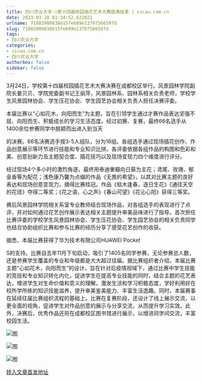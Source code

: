 ```yaml
---
title: 四川农业大学->第十四届校园插花艺术大赛圆满结束 | sicau.com.cn
date: 2023-03-28 01:34:52.622021
urlname: 71883909838b15feb89e13797566597d
slug: 71883909838b15feb89e13797566597d
tags: 
- 四川农业大学
categories:
- sicau.com.cn
- 四川农业大学
authorbox: false
sidebar: false
---
```

3月24日，学校第十四届校园插花艺术大赛决赛在成都校区举行。风景园林学院副院长姜贝贝、学院党委副书记王丽萍，风景园林系、园林系相关负责老师，学校学生风景园林协会、学生压花协会、学生园艺协会相关负责人担任决赛评委。

本届比赛以“心如花木，向阳而生”为主题，旨在引领学生通过才赛作品表达坚强不屈、向阳而生、积极成长的学习生活态度。经过初赛、复赛，最终66名选手从1400余位参赛同学中脱颖而出进入到当天
<!--more-->
的决赛。66名决赛选手按3-5人组队，分为16组。各组选手通过现场插花创作、作品创意展示等环节进行技能和专业知识比拼。各评委依据各组作品的构图和色彩和美、创意创新力及主题契合度、插花技巧以及现场变现力四个维度进行评分。

经过现场4个多小时的激烈角逐，最终用泰迪重瓣向日葵为主花；鸢尾、玫瑰、郁金香等为配花；浅色康乃馨为点缀的作品《无畏的希望》，以其对比赛主题的良好表达和现场创意变现力，摘得比赛桂冠。作品《枯木逢春，逐日生花》《通往天空的花径》夺得二等奖；《花之语，心之声》《春山可望》《花沁心阳》获得三等奖。

赛后风景园林学院相关系室专业教师结合现场作品，对各组选手的表现进行了点评，并对如何通过花艺创作展示表达相关主题提升审美品味进行了指导。首次担任比赛评委的学校学生风景园林协会、学生压花协会、学生园艺协会的相关负责同学也结合协助组织比赛和参与比赛的经历分享了感受花艺创作的收获。

据悉，本届比赛获得了华为技术有限公司HUAWEI Pocket

S的支持。比赛自去年11月下旬启动，吸引了1405名同学参赛，无论参赛总人数，还是参赛学生覆盖的专业和年级都是大大超过往届。据比赛组织者介绍，本届比赛主题“心如花木，向阳而生”的设计，旨在针对后疫情视域下，通过比赛中学生技能的竞技和专业知识转化内化，促进学生在提高专业技能的同时，结合主题的花艺表达，增进学生对生命价值和意义的理解，激发生活和学习积极态度，学好利用好在校所学所练的知识技能滋养，提升审美鉴美能力、丰富生活逸趣。同时，本届赛事在延续往届比赛组织流程的基础上，比赛在复赛阶段，还设计了线上展示交流，以更全面的视角，促进学生对作品创意的展示与分享交流，从而提升学习实效。此外，决赛后，优秀作品还将在成都校区图书馆进行展示，以增进同学间交流，丰富校园生活。

![图](https://news.sicau.edu.cn/__local/D/68/5F/B15798453008AF3FA5933C6D3A6_A13786BB_236B68.png)

![图](https://news.sicau.edu.cn/__local/1/09/C9/3C5521E095279227F9937DD6688_BB888272_2172F5.png)

![图](https://news.sicau.edu.cn/__local/B/41/3E/A1140C1FF22219A3EE3633108CD_8FDD1FE9_1C8D8C.png)

[转入文章首发地址](https://news.sicau.edu.cn/info/1078/71528.htm)